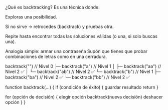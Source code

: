 ¿Qué es backtracking?
Es una técnica donde:

Exploras una posibilidad.

Si no sirve → retrocedes (backtrack) y pruebas otra.

Repite hasta encontrar todas las soluciones válidas (o una, si solo buscas una).

Analogia simple: armar una contraseña
Supón que tienes que probar combinaciones de letras como en una cerradura.

backtrack("")         // Nivel 0
├─ backtrack("a")     // Nivel 1
│  ├─ backtrack("aa") // Nivel 2 ✅
│  └─ backtrack("ab") // Nivel 2 ✅
└─ backtrack("b")     // Nivel 1
   ├─ backtrack("ba") // Nivel 2 ✅
   └─ backtrack("bb") // Nivel 2 ✅

function backtrack(...) {
  if (condición de éxito) {
    guardar resultado
    return
  }

  for (opción de decisión) {
    elegir opción
    backtrack(nueva decisión)
    deshacer opción
  }
}
